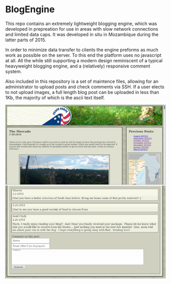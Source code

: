 # BlogEngine
This repo contains an extremely lightweight blogging engine, which was developed in prepreation for use in areas with slow network connections and limited data caps. It was developed in situ in Mozambique during the latter parts of 2015.

In order to minimize data transfer to clients the engine preforms as much work as possible on the server. To this end the platform uses no javascript at all. All the while still supporting a modern design reminiscent of a typical heavyweight blogging engine, and a (relatively) responsive comment system.

Also included in this repository is a set of maintence files, allowing for an administrator to upload posts and check comments via SSH. If a user elects to not upload images, a full length blog post can be uploaded in less than 1Kb, the majority of which is the ascii text itself.

![screenshot](./example1.png)
![screenshot](./example2.png)
